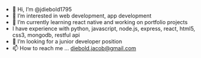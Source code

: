 - 👋 Hi, I’m @jdiebold1795
- 👀 I’m interested in web development, app development
- 🌱 I’m currently learning react native and working on portfolio projects
- I have experience with python, javascript, node.js, express, react, html5, css3, mongodb, restful api
- 💞️ I’m looking for a junior developer position
- 📫 How to reach me ... diebold.jacob@gmail.com

<!---
jdiebold1795/jdiebold1795 is a ✨ special ✨ repository because its `README.md` (this file) appears on your GitHub profile.
You can click the Preview link to take a look at your changes.
--->
